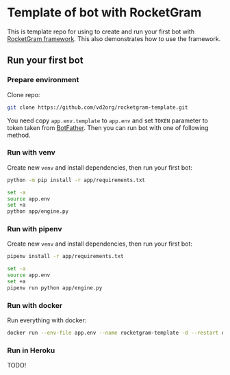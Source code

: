# Template of bot with RocketGram

This is template repo for using to create and run your first bot with
[RocketGram framework](https://github.com/vd2org/rocketgram).
This also demonstrates how to use the framework.

## Run your first bot

### Prepare environment

Clone repo:

```bash
git clone https://github.com/vd2org/rocketgram-template.git
```

You need copy `app.env.template` to `app.env` and set `TOKEN`
parameter to token taken from [BotFather](https://t.me/BotFather).
Then you can run bot with one of following method.

### Run with venv

Create new `venv` and install dependencies, then run your first bot:

```bash
python -m pip install -r app/requirements.txt

set -a
source app.env
set +a
python app/engine.py
```

### Run with pipenv

Create new `venv` and install dependencies, then run your first bot:

```bash
pipenv install -r app/requirements.txt

set -a
source app.env
set +a
pipenv run python app/engine.py
```

### Run with docker

Run everything with docker:

```bash
docker run --env-file app.env --name rocketgram-template -d --restart unless-stopped rocketgram-template
```

### Run in Heroku

TODO!